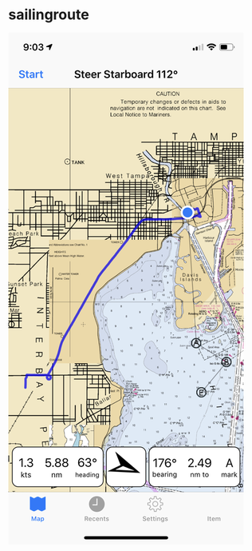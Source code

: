 # sailingroute

![Screenshot](https://github.com/jtrent614/sailingroute/blob/master/Screenshot.png)

